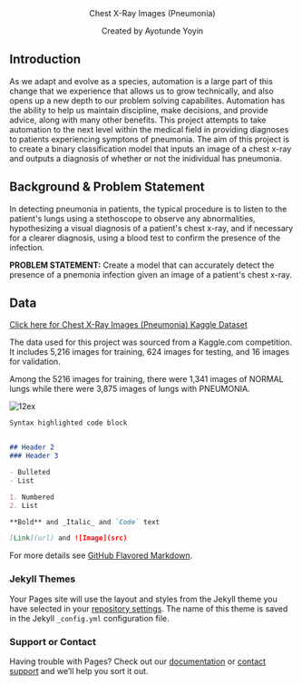 <div align="center">
  Chest X-Ray Images (Pneumonia)
  
  Created by Ayotunde Yoyin
</div>


## Introduction

As we adapt and evolve as a species, automation is a large part of this change that we experience that allows us to grow technically, and also opens up a new depth to our problem solving capabilites. Automation has the ability to help us maintain discipline, make decisions, and provide advice, along with many other benefits. This project attempts to take automation to the next level within the medical field in providing diagnoses to patients experiencing symptons of pneumonia. The aim of this project is to create a binary classification model that inputs an image of a chest x-ray and outputs a diagnosis of whether or not the inidividual has pneumonia. 

## Background & Problem Statement

In detecting pneumonia in patients, the typical procedure is to listen to the patient's lungs using a stethoscope to observe any abnormalities, hypothesizing a visual diagnosis of a patient's chest x-ray, and if necessary for a clearer diagnosis, using a blood test to confirm the presence of the infection.

**PROBLEM STATEMENT:** Create a model that can accurately detect the presence of a pnemonia infection given an image of a patient's chest x-ray.

## Data

[Click here for Chest X-Ray Images (Pneumonia) Kaggle Dataset](https://www.kaggle.com/paultimothymooney/chest-xray-pneumonia)

The data used for this project was sourced from a Kaggle.com competition. It includes 5,216 images for training, 624 images for testing, and 16 images for validation.

Among the 5216 images for training, there were 1,341 images of NORMAL lungs while there were 3,875 images of lungs with PNEUMONIA.

![12ex](https://user-images.githubusercontent.com/44102000/127099166-8e842d4b-da3b-488e-ba6d-3dc48c6c6a9c.png)



```markdown
Syntax highlighted code block


## Header 2
### Header 3

- Bulleted
- List

1. Numbered
2. List

**Bold** and _Italic_ and `Code` text

[Link](url) and ![Image](src)
```



For more details see [GitHub Flavored Markdown](https://guides.github.com/features/mastering-markdown/).

### Jekyll Themes

Your Pages site will use the layout and styles from the Jekyll theme you have selected in your [repository settings](https://github.com/ayoyin/X-Ray_Image_Classification/settings/pages). The name of this theme is saved in the Jekyll `_config.yml` configuration file.

### Support or Contact

Having trouble with Pages? Check out our [documentation](https://docs.github.com/categories/github-pages-basics/) or [contact support](https://support.github.com/contact) and we’ll help you sort it out.
